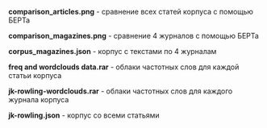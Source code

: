 **comparison_articles.png** - сравнение всех статей корпуса с помощью БЕРТа

**comparison_magazines.png** - сравнение 4 журналов с помощью БЕРТа

**corpus_magazines.json** - корпус с текстами по 4 журналам

**freq and wordclouds data.rar** - облаки частотных слов для каждой статьи корпуса

**jk-rowling-wordclouds.rar** - облаки частотных слов для каждого журнала корпуса

**jk-rowling.json** - корпус со всеми статьями 
